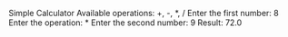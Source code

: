 Simple Calculator Available operations: +, -, *, / Enter the first number: 8 Enter the operation: * Enter the second number: 9 Result: 72.0
